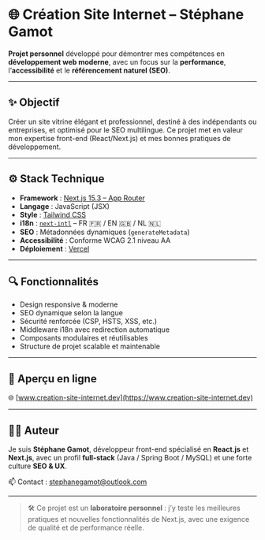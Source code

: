# 🌐 Création Site Internet – Stéphane Gamot

**Projet personnel** développé pour démontrer mes compétences en **développement web moderne**, avec un focus sur la **performance**, l’**accessibilité** et le **référencement naturel (SEO)**.

---

## ✨ Objectif

Créer un site vitrine élégant et professionnel, destiné à des indépendants ou entreprises, et optimisé pour le SEO multilingue. Ce projet met en valeur mon expertise front-end (React/Next.js) et mes bonnes pratiques de développement.

---

## ⚙️ Stack Technique

- **Framework** : [Next.js 15.3 – App Router](https://nextjs.org/)
- **Langage** : JavaScript (JSX)
- **Style** : [Tailwind CSS](https://tailwindcss.com/)
- **i18n** : [`next-intl`](https://next-intl.dev/) – FR 🇫🇷 / EN 🇬🇧 / NL 🇳🇱
- **SEO** : Métadonnées dynamiques (`generateMetadata`)
- **Accessibilité** : Conforme WCAG 2.1 niveau AA
- **Déploiement** : [Vercel](https://vercel.com/)

---

## 🔍 Fonctionnalités

- Design responsive & moderne
- SEO dynamique selon la langue
- Sécurité renforcée (CSP, HSTS, XSS, etc.)
- Middleware i18n avec redirection automatique
- Composants modulaires et réutilisables
- Structure de projet scalable et maintenable

---

## 📸 Aperçu en ligne

🌐 [www.creation-site-internet.dev](https://www.creation-site-internet.dev)

---

## 👨‍💻 Auteur

Je suis **Stéphane Gamot**, développeur front-end spécialisé en **React.js** et **Next.js**, avec un profil **full-stack** (Java / Spring Boot / MySQL) et une forte culture **SEO & UX**.

📫 Contact : [stephanegamot@outlook.com](mailto:stephanegamot@outlook.com)

---

> 🛠️ Ce projet est un **laboratoire personnel** : j’y teste les meilleures pratiques et nouvelles fonctionnalités de Next.js, avec une exigence de qualité et de performance réelle.
